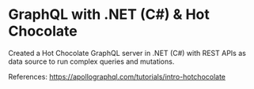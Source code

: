 # GraphQL with .NET (C#) & Hot Chocolate 

Created a Hot Chocolate GraphQL server in .NET (C#) with REST APIs as data source to run complex queries and mutations. 

References:
https://apollographql.com/tutorials/intro-hotchocolate
